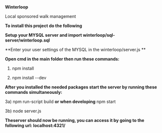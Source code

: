 **Winterloop**

Local sponsored walk management

**To install this project do the following**

**Setup your MYSQL server and import winterloop/sql-server/winterloop.sql**

**Enter your user settings of the MYSQL in the winterloop/server.js **

**Open cmd in the main folder then run these commands:**

1) npm install

2) npm install --dev


**After you installed the needed packages start the server by running these commands simultaneously:**

3a) npm run-script build **or when developing** npm start

3b) node server.js


**Theserver should now be running, you can access it by going to the following url: localhost:4321/**
